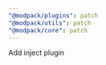```yaml
---
"@modpack/plugins": patch
"@modpack/utils": patch
"@modpack/core": patch
---
```


Add inject plugin

